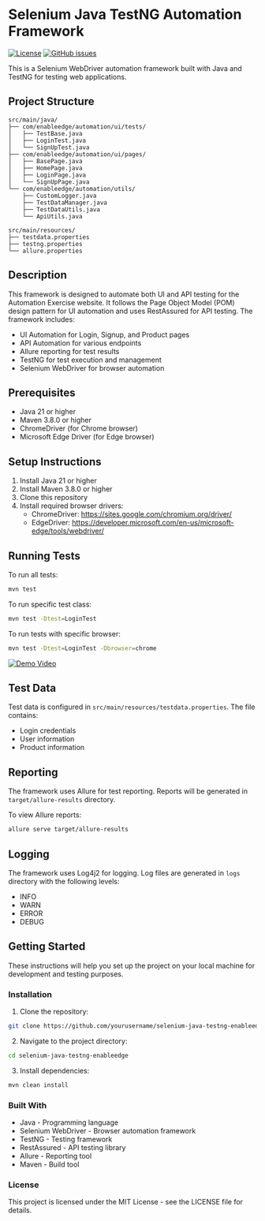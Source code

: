 # Selenium Java TestNG Automation Framework
[![License](https://img.shields.io/github/license/enableedge/selenium-java-testng-enableedge?style=for-the-badge)](https://github.com/enableedge/selenium-java-testng-enableedge)
[![GitHub issues](https://img.shields.io/github/issues/enableedge/selenium-java-testng-enableedge?style=for-the-badge)](https://github.com/enableedge/selenium-java-testng-enableedge/issues)

This is a Selenium WebDriver automation framework built with Java and TestNG for testing web applications.

## Project Structure

```
src/main/java/
├── com/enableedge/automation/ui/tests/
│   ├── TestBase.java
│   ├── LoginTest.java
│   └── SignUpTest.java
├── com/enableedge/automation/ui/pages/
│   ├── BasePage.java
│   ├── HomePage.java
│   ├── LoginPage.java
│   └── SignUpPage.java
└── com/enableedge/automation/utils/
    ├── CustomLogger.java
    ├── TestDataManager.java
    ├── TestDataUtils.java
    └── ApiUtils.java

src/main/resources/
├── testdata.properties
├── testng.properties
└── allure.properties
```

## Description

This framework is designed to automate both UI and API testing for the Automation Exercise website. It follows the Page Object Model (POM) design pattern for UI automation and uses RestAssured for API testing. The framework includes:
- UI Automation for Login, Signup, and Product pages
- API Automation for various endpoints
- Allure reporting for test results
- TestNG for test execution and management
- Selenium WebDriver for browser automation

## Prerequisites

- Java 21 or higher
- Maven 3.8.0 or higher
- ChromeDriver (for Chrome browser)
- Microsoft Edge Driver (for Edge browser)

## Setup Instructions

1. Install Java 21 or higher
2. Install Maven 3.8.0 or higher
3. Clone this repository
4. Install required browser drivers:
   - ChromeDriver: https://sites.google.com/chromium.org/driver/
   - EdgeDriver: https://developer.microsoft.com/en-us/microsoft-edge/tools/webdriver/

## Running Tests

To run all tests:
```bash
mvn test
```

To run specific test class:
```bash
mvn test -Dtest=LoginTest
```

To run tests with specific browser:
```bash
mvn test -Dtest=LoginTest -Dbrowser=chrome
```
[![Demo Video](https://img.youtube.com/vi/gs-71gOd-c4/0.jpg)](https://youtu.be/gs-71gOd-c4)

## Test Data

Test data is configured in `src/main/resources/testdata.properties`. The file contains:
- Login credentials
- User information
- Product information

## Reporting

The framework uses Allure for test reporting. Reports will be generated in `target/allure-results` directory.

To view Allure reports:
```bash
allure serve target/allure-results
```

## Logging

The framework uses Log4j2 for logging. Log files are generated in `logs` directory with the following levels:
- INFO
- WARN
- ERROR
- DEBUG

## Getting Started

These instructions will help you set up the project on your local machine for development and testing purposes.

### Installation

1. Clone the repository:
```bash
git clone https://github.com/yourusername/selenium-java-testng-enableedge.git
```

2. Navigate to the project directory:
```bash
cd selenium-java-testng-enableedge
```

3. Install dependencies:
```bash
mvn clean install
```

### Built With

- Java - Programming language
- Selenium WebDriver - Browser automation framework
- TestNG - Testing framework
- RestAssured - API testing library
- Allure - Reporting tool
- Maven - Build tool

### License

This project is licensed under the MIT License - see the LICENSE file for details.
